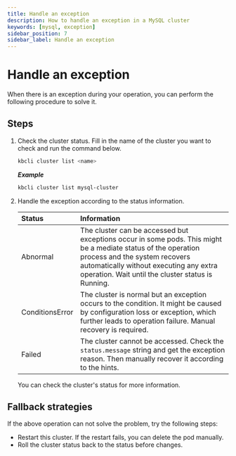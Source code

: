 ```yaml
---
title: Handle an exception
description: How to handle an exception in a MySQL cluster
keywords: [mysql, exception]
sidebar_position: 7
sidebar_label: Handle an exception
---
```


# Handle an exception

When there is an exception during your operation, you can perform the following procedure to solve it.

## Steps

1. Check the cluster status. Fill in the name of the cluster you want to check and run the command below.

    ```bash
    kbcli cluster list <name>
    ```

    ***Example***

    ```bash
    kbcli cluster list mysql-cluster
    ```

2. Handle the exception according to the status information.

    | **Status**       | **Information** |
    | :---             | :---            |
    | Abnormal         | The cluster can be accessed but exceptions occur in some pods. This might be a mediate status of the operation process and the system recovers automatically without executing any extra operation. Wait until the cluster status is Running. |
    | ConditionsError  | The cluster is normal but an exception occurs to the condition. It might be caused by configuration loss or exception, which further leads to operation failure. Manual recovery is required. |
    | Failed | The cluster cannot be accessed. Check the `status.message` string and get the exception reason. Then manually recover it according to the hints. |

    You can check the cluster's status for more information.

## Fallback strategies

If the above operation can not solve the problem, try the following steps:

- Restart this cluster. If the restart fails, you can delete the pod manually.
- Roll the cluster status back to the status before changes.
